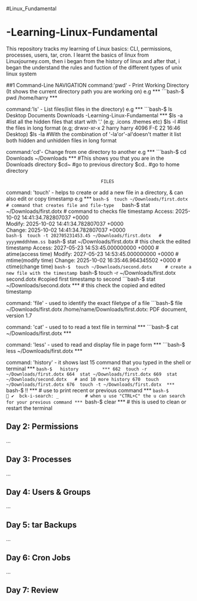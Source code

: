 #Linux_Fundamental
# -Learning-Linux-Fundamental

This repository tracks my learning of  Linux basics: CLI, permissions, processes, users, tar, cron.
  I learnt the basics of linux from Linuxjourney.com, then i began from the history of linux and after that, i began the understand the rules and fuction of the different types of unix linux system
  
##1 Command-Line
									NAVIGATION
command:'pwd' - Print Working Directory (It shows the current directory path you are working on)
 e.g
*** ```bash-$ pwd
   /home/harry        ***

command:'ls' - List files(list files in the directory)
e.g
*** ```bash-$  ls
   Desktop  Documents  Downloads  -Learning-Linux-Fundamental  	***
$ls -a    #list all the hidden files that start with '.'
		(e.g; .icons .themes etc)
$ls -l    #list the files in long format
	  (e.g; drwxr-xr-x  2 harry harry 4096 F-Ɛ 22 16:46
						 Desktop)
$ls -la   #With the combination of '-la'or'-al'doesn't matter it
	   list both hidden and unhidden files in long format
 
command:'cd'- Change from one directory to another
e.g
***  ```bash-$ cd Downloads
    ~/Downloads      ***       #This shows you that you are in the Downloads directory
$cd~      #go to previous directory
$cd..     #go to home directory 

										FILES
command: 'touch' - helps to create or add a new file in a directory, & can also edit or copy timestamp
e.g
*** ```bash-$  touch ~/Downloads/first.dotx      # command that creates file and file-type  
    ```bash-$  stat ~/Downloads/first.dotx     # command to checks file timestamp
            Access: 2025-10-02 14:41:34.782807037 +0000   
            Modify: 2025-10-02 14:41:34.782807037 +0000   
            Change: 2025-10-02 14:41:34.782807037 +0000   
    ```bash-$  touch -t 202705231453.45 ~/Downloads/first.dotx   # yyyymmddhhmm.ss
    ```bash-$  stat ~/Downloads/first.dotx   #  this check the edited timestamp
	          Access: 2027-05-23 14:53:45.000000000 +0000   # atime(access time)
            Modify: 2027-05-23 14:53:45.000000000 +0000   # mtime(modify time)
            Change: 2025-10-02 16:35:46.964345502 +0000   # ctime(change time)
    ```bash-$  touch ~/Downloads/second.dotx     # create a new file with the timestamp
    ```bash-$  touch -r ~/Downloads/first.dotx second.dotx #copied first timestamp to second
    ```bash-$  stat ~/Downloads/second.dotx ***     # this check the copied and edited timestamp 
    
command: 'file' - used to identify the exact filetype of a file
    ```bash-$  file ~/Downloads/first.dotx
            /home/name/Downloads/first.dotx: PDF document, version 1.7

command: 'cat' - used to to read a text file in terminal
*** ```bash-$  cat ~/Downloads/first.dotx  ***

command: 'less' - used to read and display file in page form
*** ```bash-$ less ~/Downloads/first.dotx  ***

command: 'history' - it shows last 15 command that you typed in the shell or terminal
*** ```bash-$   history         ***
       662  touch -r ~/Downloads/first.dotx
       664  stat ~/Downloads/first.dotx
       669  stat ~/Downloads/second.dotx   # and 10 more history
       670  touch ~/Downloads/first.dotx
       676  touch -t ~/Downloads/first.dotx 
*** ```bash-$ !!   ***    # use to print recent or previous command
*** ```bash-$                                                    ✔ 
          bck-i-search: _          # when u use "CTRL+C" the u can search for your previous command
*** ```bash-$ clear  ***          # this is used to clean or restart the terminal


## Day 2: Permissions
...

## Day 3: Processes
...

## Day 4: Users & Groups
...

## Day 5: tar Backups
...

## Day 6: Cron Jobs
...

## Day 7: Review
